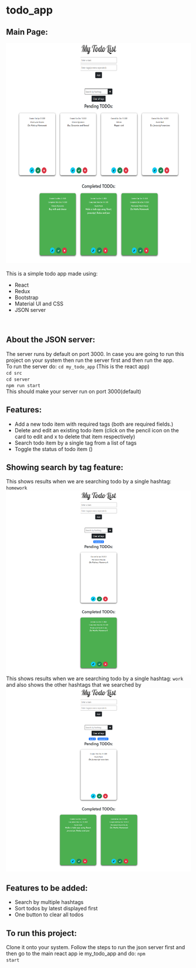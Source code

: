 # todo_app

## Main Page:
<img height="600" width="auto" src=https://github.com/RutvikJogdand/todo_app/blob/main/MainApp/TodoAppPhotos/MainPage.png />
<br/>
<br/>
This is a simple todo app made using:
<ul>
  <li>React</li>
  <li>Redux</li>
  <li>Bootstrap</li>
  <li>Material UI and CSS</li>
  <li>JSON server</li>
 </ul>
 <br/>
 
 
 ## About the JSON server:
The server runs by default on port 3000. In case you are going to run this project on your system then run the server first and then run the app.
<br/>
To run the server do:
<code>cd my_todo_app</code> (This is the react app)
<br/>
<code>cd src</code>
<br/>
<code>cd server</code>
<br/>
<code>npm run start</code>
<br/>
This should make your server run on port 3000(default)

## Features:
<ul>
  <li>Add a new todo item with required tags (both are required fields.)</li>
  <li>Delete and edit an existing todo item (click on the pencil icon on the card to edit and x to delete that item respectively)</li>
  <li>Search todo item by a single tag from a list of tags</li>
  <li>Toggle the status of todo item ()</li>
</ul>

## Showing search by tag feature:
This shows results when we are searching todo by a single hashtag: <code>homework </code>
<img src=https://github.com/RutvikJogdand/todo_app/blob/main/MainApp/TodoAppPhotos/SearchTodoByTag1.png height="500" width="auto" />
<br/>
This shows results when we are searching todo by a single hashtag: <code>work </code> 
<br/>and also shows the other hashtags that we searched by<br/>
<img src=https://github.com/RutvikJogdand/todo_app/blob/main/MainApp/TodoAppPhotos/SearchTodoByTag2.png height="500" width="auto"  />

## Features to be added:
<ul>
  <li>Search by multiple hashtags</li>
  <li>Sort todos by latest displayed first</li>
  <li>One button to clear all todos</li>
</ul>

## To run this project:
Clone it onto your system.
Follow the steps to run the json server first and then go to the main react app ie my_todo_app
and do: <code>npm start</code>


